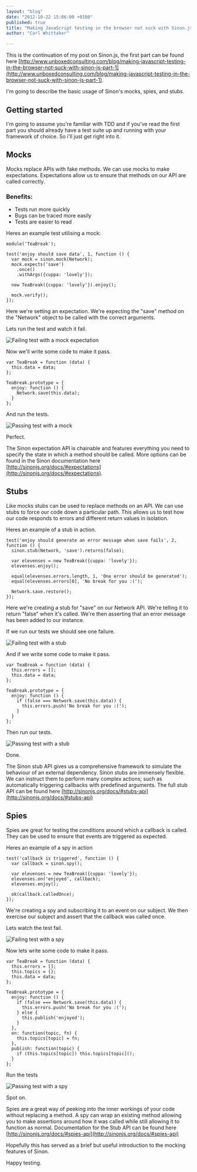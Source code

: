 ```yaml
---
layout: "blog"
date: "2012-10-22 15:06:00 +0100"
published: true
title: "Making JavaScript testing in the browser not suck with Sinon.js (Part 2)"
author: "Carl Whittaker"

---
```


This is the continuation of my post on Sinon.js, the first part can be found here [http://www.unboxedconsulting.com/blog/making-javascript-testing-in-the-browser-not-suck-with-sinon-js-part-1](http://www.unboxedconsulting.com/blog/making-javascript-testing-in-the-browser-not-suck-with-sinon-js-part-1).

I'm going to describe the basic usage of Sinon's mocks, spies, and stubs.

## Getting started
I'm going to assume you're familiar with TDD and if you've read the first part you should already have a test suite up and running with your framework of choice. So i'll just get right into it.

## Mocks
Mocks replace APIs with fake methods. We can use mocks to make expectations. Expectations allow us to ensure that methods on our API are called correctly.

### Benefits:
* Tests run more quickly
* Bugs can be traced more easily
* Tests are easier to read

Heres an example test utilising a mock:
  
    module('TeaBreak');

    test('enjoy should save data', 1, function () {
      var mock = sinon.mock(Network);
      mock.expects('save')
        .once()
        .withArgs({cuppa: 'lovely'});

      new TeaBreak({cuppa: 'lovely'}).enjoy();

      mock.verify();
    });

Here we're setting an expectation. We're expecting the "save" method on the "Network" object to be called with the correct arguments.

Lets run the test and watch it fail.

![Failing test with a mock expectation](http://carlmw.github.com/articles/failing_mock.png)

Now we'll write some code to make it pass.

    var TeaBreak = function (data) {
      this.data = data;
    };

    TeaBreak.prototype = {
      enjoy: function () {
        Network.save(this.data);
      }
    };

And run the tests.

![Passing test with a mock](http://carlmw.github.com/articles/passing_mock.png)

Perfect.

The Sinon expectation API is chainable and features everything you need to specify the state in which a method should be called. More options can be found in the Sinon documentation here [http://sinonjs.org/docs/#expectations](http://sinonjs.org/docs/#expectations).

## Stubs
Like mocks stubs can be used to replace methods on an API. We can use stubs to force our code down a particular path. This allows us to test how our code responds to errors and different return values in isolation.

Heres an example of a stub in action.

    test('enjoy should generate an error message when save fails', 2, function () {
      sinon.stub(Network, 'save').returns(false);

      var elevenses = new TeaBreak({cuppa: 'lovely'});
      elevenses.enjoy();

      equal(elevenses.errors.length, 1, 'One error should be generated');
      equal(elevenses.errors[0], 'No break for you :(');

      Network.save.restore();
    });

Here we're creating a stub for "save" on our Network API. We're telling it to return "false" when it's called. We're then asserting that an error message has been added to our instance.

If we run our tests we should see one failure.

![Failing test with a stub](http://carlmw.github.com/articles/failing_stub.png)

And if we write some code to make it pass.

    var TeaBreak = function (data) {
      this.errors = [];
      this.data = data;
    };

    TeaBreak.prototype = {
      enjoy: function () {
        if (false === Network.save(this.data)) {
          this.errors.push('No break for you :(');
        }
      }
    };

Then run our tests.

![Passing test with a stub](http://carlmw.github.com/articles/passing_stub.png)

Done.

The Sinon stub API gives us a comprehensive framework to simulate the behaviour of an external dependency. Sinon stubs are immensely flexible. We can instruct them to perform many complex actions; such as automatically triggering callbacks with predefined arguments. The full stub API can be found here [http://sinonjs.org/docs/#stubs-api](http://sinonjs.org/docs/#stubs-api)

## Spies
Spies are great for testing the conditions around which a callback is called. They can be used to ensure that events are triggered as expected.

Heres an example of a spy in action

    test('callback is triggered', function () {
      var callback = sinon.spy();

      var elevenses = new TeaBreak({cuppa: 'lovely'});
      elevenses.on('enjoyed', callback);
      elevenses.enjoy();

      ok(callback.calledOnce);
    });

We're creating a spy and subscribing it to an event on our subject. We then exercise our subject and assert that the callback was called once.

Lets watch the test fail.

![Failing test with a spy](http://carlmw.github.com/articles/failing_spy.png)

Now lets write some code to make it pass.

    var TeaBreak = function (data) {
      this.errors = [];
      this.topics = {};
      this.data = data;
    };

    TeaBreak.prototype = {
      enjoy: function () {
        if (false === Network.save(this.data)) {
          this.errors.push('No break for you :(');
        } else {
          this.publish('enjoyed');
        }
      },
      on: function(topic, fn) {
        this.topics[topic] = fn;
      },
      publish: function(topic) {
        if (this.topics[topic]) this.topics[topic]();
      }
    };

Run the tests

![Passing test with a spy](http://carlmw.github.com/articles/passing_spy.png)

Spot on.

Spies are a great way of peeking into the inner workings of your code without replacing a method. A spy can wrap an existing method allowing you to make assertions around how it was called while still allowing it to function as normal. Documentation for the Stub API can be found here [http://sinonjs.org/docs/#spies-api](http://sinonjs.org/docs/#spies-api)

Hopefully this has served as a brief but useful introduction to the mocking features of Sinon.

Happy testing.


